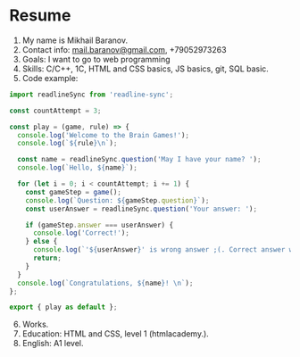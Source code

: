 # Resume
1. My name is Mikhail Baranov.
1. Contact info: mail.baranov@gmail.com, +79052973263
1. Goals: I want to go to web programming
1. Skills: C/C++, 1C, HTML and CSS basics, JS basics, git, SQL basic.
1. Code example:
```javascript
import readlineSync from 'readline-sync';

const countAttempt = 3;

const play = (game, rule) => {
  console.log('Welcome to the Brain Games!');
  console.log(`${rule}\n`);

  const name = readlineSync.question('May I have your name? ');
  console.log(`Hello, ${name}`);

  for (let i = 0; i < countAttempt; i += 1) {
    const gameStep = game();
    console.log(`Question: ${gameStep.question}`);
    const userAnswer = readlineSync.question('Your answer: ');

    if (gameStep.answer === userAnswer) {
      console.log('Correct!');
    } else {
      console.log(`'${userAnswer}' is wrong answer ;(. Correct answer was '${gameStep.answer}'.\nLet's try again, '${name}'!\n`);
      return;
    }
  }
  console.log(`Congratulations, ${name}! \n`);
};

export { play as default };
```
6. Works.
1. Education: HTML and CSS, level 1 (htmlacademy.).
1. English: A1 level.
